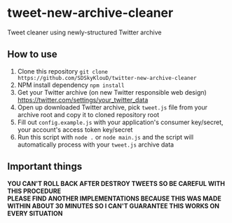 tweet-new-archive-cleaner
=========================
Tweet cleaner using newly-structured Twitter archive

How to use
----------
1. Clone this repository `git clone https://github.com/SDSkyKlouD/twitter-new-archive-cleaner`
2. NPM install dependency `npm install`
3. Get your Twitter archive (on new Twitter responsible web design) https://twitter.com/settings/your_twitter_data
4. Open up downloaded Twitter archive, pick `tweet.js` file from your archive root and copy it to cloned repository root
5. Fill out `config.example.js` with your application's consumer key/secret, your account's access token key/secret
6. Run this script with `node .` or `node main.js` and the script will automatically process with your `tweet.js` archive data

Important things
----------------
**YOU CAN'T ROLL BACK AFTER DESTROY TWEETS SO BE CAREFUL WITH THIS PROCEDURE**  
**PLEASE FIND ANOTHER IMPLEMENTATIONS BECAUSE THIS WAS MADE WITHIN ABOUT 30 MINUTES SO I CAN'T GUARANTEE THIS WORKS ON EVERY SITUATION**
